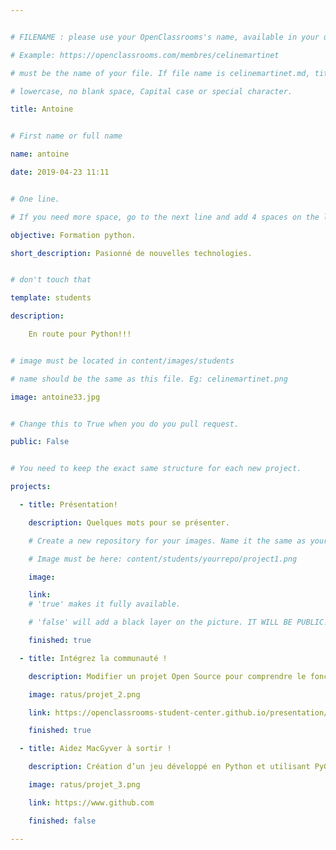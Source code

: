 ```yaml
---


# FILENAME : please use your OpenClassrooms's name, available in your url.

# Example: https://openclassrooms.com/membres/celinemartinet

# must be the name of your file. If file name is celinemartinet.md, title is celinemartinet.

# lowercase, no blank space, Capital case or special character.

title: Antoine	


# First name or full name

name: antoine	

date: 2019-04-23 11:11


# One line.

# If you need more space, go to the next line and add 4 spaces on the left, as in 'description'.

objective: Formation python.

short_description: Pasionné de nouvelles technologies.


# don't touch that

template: students

description:

    En route pour Python!!!


# image must be located in content/images/students

# name should be the same as this file. Eg: celinemartinet.png

image: antoine33.jpg


# Change this to True when you do you pull request.

public: False


# You need to keep the exact same structure for each new project.

projects:

  - title: Présentation!

    description: Quelques mots pour se présenter.

    # Create a new repository for your images. Name it the same as your nickname and profile picture.

    # Image must be here: content/students/yourrepo/project1.png

    image: 

    link: 
    # 'true' makes it fully available.

    # 'false' will add a black layer on the picture. IT WILL BE PUBLIC!

    finished: true

  - title: Intégrez la communauté !

    description: Modifier un projet Open Source pour comprendre le fonctionnement de Git, de Github et des pull requests. 

    image: ratus/projet_2.png

    link: https://openclassrooms-student-center.github.io/presentation/students/ratus.html

    finished: true

  - title: Aidez MacGyver à sortir !

    description: Création d’un jeu développé en Python et utilisant PyGame.

    image: ratus/projet_3.png

    link: https://www.github.com

    finished: false

---
```

